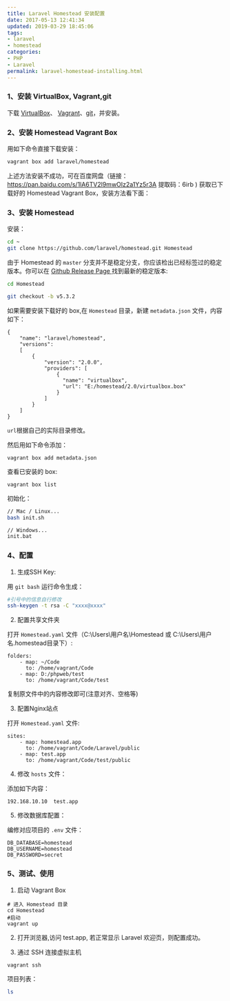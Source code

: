 ```yaml
---
title: Laravel Homestead 安装配置
date: 2017-05-13 12:41:34
updated: 2019-03-29 18:45:06
tags: 
- laravel
- homestead
categories: 
- PHP
- Laravel
permalink: laravel-homestead-installing.html
---
```

### 1、安装 VirtualBox, Vagrant,git

下载 [VirtualBox](https://www.virtualbox.org/wiki/Downloads)、 [Vagrant](https://www.vagrantup.com/downloads.html)、[git](https://git-scm.com)，并安装。

### 2、安装 Homestead Vagrant Box

用如下命令直接下载安装：

```bash
vagrant box add laravel/homestead
```

上述方法安装不成功，可在百度网盘（链接：https://pan.baidu.com/s/1lA6TV2l9mwOIz2a1Yz5r3A 
提取码：6irb )  获取已下载好的 Homestead Vagrant Box，安装方法看下面：

### 3、安装 Homestead

安装：

```bash
cd ~
git clone https://github.com/laravel/homestead.git Homestead
```

由于 Homestead 的 `master` 分支并不是稳定分支，你应该检出已经标签过的稳定版本。你可以在  [Github Release Page ](https://github.com/laravel/homestead/releases) 找到最新的稳定版本:

```bash
cd Homestead

git checkout -b v5.3.2
```

如果需要安装下载好的 box,在 `Homestead` 目录，新建 `metadata.json` 文件，内容如下： 

```
{
    "name": "laravel/homestead",
    "versions":
    [
        {
            "version": "2.0.0",
            "providers": [
                {
                  "name": "virtualbox",
                  "url": "E:/homestead/2.0/virtualbox.box"
                }
            ]
        }
    ]
}
```

`url`根据自己的实际目录修改。

然后用如下命令添加：

```
vagrant box add metadata.json
```

查看已安装的 box:

```
vagrant box list
```

初始化：

```bash
// Mac / Linux...
bash init.sh

// Windows...
init.bat
```

### 4、配置

1) 生成SSH Key:

用  `git bash`  运行命令生成：

```bash
#引号中的信息自行修改
ssh-keygen -t rsa -C "xxxx@xxxx" 
```

2) 配置共享文件夹

打开  `Homestead.yaml` 文件（C:\Users\用户名\Homestead 或 C:\Users\用户名\.homestead目录下）:

```
folders:
    - map: ~/Code
      to: /home/vagrant/Code
    - map: D:/phpweb/test
      to: /home/vagrant/Code/test
```

复制原文件中的内容修改即可(注意对齐、空格等)

3) 配置Nginx站点

打开 `Homestead.yaml` 文件:

```
sites:
    - map: homestead.app
      to: /home/vagrant/Code/Laravel/public
    - map: test.app
      to: /home/vagrant/Code/test/public
```

4) 修改 `hosts` 文件：

添加如下内容：

```
192.168.10.10  test.app
```

5) 修改数据库配置：

编修对应项目的 `.env` 文件：

```
DB_DATABASE=homestead
DB_USERNAME=homestead
DB_PASSWORD=secret
```

### 5、测试、使用

1) 启动 Vagrant Box

```
# 进入 Homestead 目录
cd Homestead
#启动
vagrant up
```

2) 打开浏览器,访问 test.app, 若正常显示 Laravel 欢迎页，则配置成功。

3)  通过 SSH 连接虚拟主机

```bash
vagrant ssh
```

项目列表：

```bash
ls
```